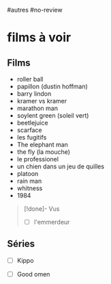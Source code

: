 #autres #no-review 
# films à voir

## Films

 - roller ball
 - papillon (dustin hoffman)
 - barry lindon
 - kramer vs kramer
 - marathon man
 - soylent green (soleil vert)
 - beetlejuice
 - scarface
 - les fugitifs
 - The elephant man
 - the fly (la mouche)
 - le professionel
 - un chien dans un jeu de quilles
 - platoon
 - rain man
 - whitness
 - 1984

> [!done]- Vus
> - [ ] l'emmerdeur

## Séries

 - [ ] Kippo
 - [ ] Good omen


